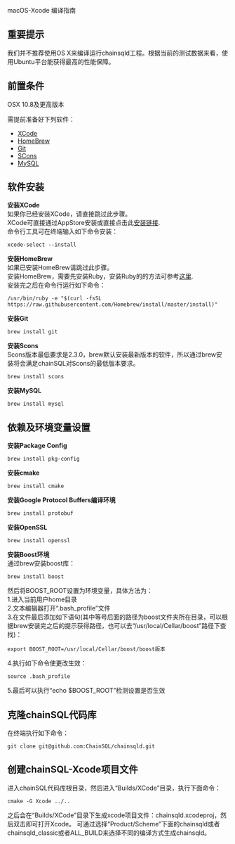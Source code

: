macOS-Xcode 编译指南
## 重要提示
我们并不推荐使用OS X来编译运行chainsqld工程。根据当前的测试数据来看，使用Ubuntu平台能获得最高的性能保障。
## 前置条件
OSX 10.8及更高版本

需提前准备好下列软件：<br>
- [XCode](https://developer.apple.com/xcode/)
- [HomeBrew](https://brew.sh/)
- [Git](https://git-scm.com/)
- [SCons](http://www.scons.org/)
- [MySQL](https://www.mysql.com/)

## 软件安装
**安装XCode**<br>
如果你已经安装XCode，请直接跳过此步骤。<br>
XCode可直接通过AppStore安装或直接点击此[安装链接](https://developer.apple.com/xcode/).<br>
命令行工具可在终端输入如下命令安装：
```
xcode-select --install
```

**安装HomeBrew**<br>
如果已安装HomeBrew请跳过此步骤。<br>
安装HomeBrew，需要先安装Ruby，安装Ruby的的方法可参考[这里](http://blog.csdn.net/u012701023/article/details/52183100).<br>
安装完之后在命令行运行如下命令：
```
/usr/bin/ruby -e "$(curl -fsSL https://raw.githubusercontent.com/Homebrew/install/master/install)"
```

**安装Git**
```
brew install git
```

**安装Scons**<br>
Scons版本最低要求是2.3.0，brew默认安装最新版本的软件，所以通过brew安装将会满足chainSQL对Scons的最低版本要求。
```
brew install scons 
```

**安装MySQL**<br>
```
brew install mysql
```

## 依赖及环境变量设置

**安装Package Config**<br>
```
brew install pkg-config
```

**安装cmake**<br>
```
brew install cmake
```

**安装Google Protocol Buffers编译环境**<br>
```
brew install protobuf
```

**安装OpenSSL**<br>
```
brew install openssl
```

**安装Boost环境**<br>
通过brew安装boost库：
```
brew install boost
```
然后将BOOST_ROOT设置为环境变量，具体方法为：<br>
1.进入当前用户home目录<br>
2.文本编辑器打开“.bash_profile”文件<br>
3.在文件最后添加如下语句(其中等号后面的路径为boost文件夹所在目录，可以根据brew安装完之后的提示获得路径，也可以去“/usr/local/Cellar/boost”路径下查找)：
```
export BOOST_ROOT=/usr/local/Cellar/boost/boost版本
```
4.执行如下命令使更改生效：
```
source .bash_profile
```
5.最后可以执行“echo $BOOST_ROOT”检测设置是否生效

## 克隆chainSQL代码库

在终端执行如下命令：
```
git clone git@github.com:ChainSQL/chainsqld.git
```

## 创建chainSQL-Xcode项目文件
进入chainSQL代码库根目录，然后进入“Builds/XCode”目录，执行下面命令：
```
cmake -G Xcode ../..
```
之后会在“Builds/XCode”目录下生成xcode项目文件：chainsqld.xcodeproj，然后双击即可打开Xcode。
可通过选择“Product/Scheme”下面的chainsqld或者chainsqld_classic或者ALL_BUILD来选择不同的编译方式生成chainsqld。
